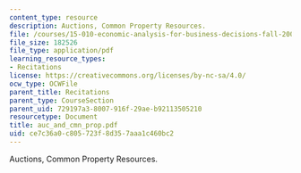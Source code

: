 ```yaml
---
content_type: resource
description: Auctions, Common Property Resources.
file: /courses/15-010-economic-analysis-for-business-decisions-fall-2004/ce7c36a0c805723f8d357aaa1c460bc2_auc_and_cmn_prop.pdf
file_size: 182526
file_type: application/pdf
learning_resource_types:
- Recitations
license: https://creativecommons.org/licenses/by-nc-sa/4.0/
ocw_type: OCWFile
parent_title: Recitations
parent_type: CourseSection
parent_uid: 729197a3-8007-916f-29ae-b92113505210
resourcetype: Document
title: auc_and_cmn_prop.pdf
uid: ce7c36a0-c805-723f-8d35-7aaa1c460bc2
---
```

Auctions, Common Property Resources.